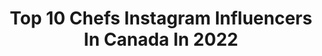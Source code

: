 ---
title: Top 10 Chefs Instagram Influencers In Canada In 2022
description: >-
  Find top chefs Instagram influencers in Canada in 2022. Most popular hashtags: #sponsored #foodphotography #campeveryday.
platform: Instagram
hits: 121
text_top: Identify the top-rated Instagram influencers on inBeat.
text_bottom: inBeat holds 121 Instagram influencers like this in Canada for you to work with.
profiles:
  - username: "guayfrederique"
    fullname: >-
      Frédérique Guay
    bio: >-
      Chef d’antenne, Animatrice, Reporter🎾⚽️, @tvasports et @tvanouvelles 👱🏼‍♀️ . Fitness. Federer. Doritos. . Partenariats: martin@reverberesmedia.com
    location: "Canada"
    followers: 15035
    engagement: 783
    commentsToLikes: 0.042549
    id: ck5c8asjh93mg0i11kqrrr0in
    verified: false
    hashtags: "#isole, #imfc, #sis, #tbt2019"
  - username: "kelseylmorin"
    fullname: >-
      Kelsey Morin
    bio: >-
      Wife l fur mom Local goods & adventure seeker, wine drinker, wannabe chef and content creator. 📍Barrie, Ontario 🇨🇦
    location: "Canada"
    followers: 4136
    engagement: 825
    commentsToLikes: 0.193284
    id: ck14huj75c7mo0i196knqlsw2
    verified: false
    hashtags: "#mymetro, #metroloveslocal, #rawf20, #sponsored"
  - username: "shahirmassoud"
    fullname: >-
      Shahir Massoud
    bio: >-
      Chef Spokesperson @butterball_ca Guest chef on @themarilyndenisshow
    location: "Canada"
    followers: 3733
    engagement: 1013
    commentsToLikes: 0.102795
    id: ck5q8dbne5m220i1125c9hhke
    verified: false
    hashtags: "#christmas, #giveaway, #blackouttuesday"
  - username: "ryanmagdanz"
    fullname: >-
      Ryan Magdanz
    bio: >-
      Chef, Accountant, Director @TothMedia Professing My Love For @MadisonJoyCo One Photo At A Time! #instahusband😂 🗻 | John 3:8 | 🇨🇦 Vancouver
    location: "Canada"
    followers: 13627
    engagement: 222
    commentsToLikes: 0.042266
    id: ck14jlavskwun0i195016ubav
    verified: false
    hashtags: "#vancouver, #travel, #ourplanetdaily, #visualcollective"
  - username: "archerthefrenchie.to"
    fullname: >-
      ARCHER THE FRENCHIE
    bio: >-
      🚫 Not a Pug 👨🏻‍🍳 Part-time Chef #BakingWithArcher 🎒 ARCHER10 ➡️ @barkindustry 🛒 ARCHERTORONTO10 ➡️ @frenchie_bulldog 🖥 TREAT RECIPES 👩🏻‍🍳👨🏻‍🍳👇🏼
    location: "Canada"
    followers: 53929
    engagement: 346
    commentsToLikes: 0.096751
    id: ck137p1ffcnip0i19ostrtpdl
    verified: false
    hashtags: "#wheredidtheweekendgo, #tbt, #thisface, #halloween2020"
  - username: "sweetlyraw"
    fullname: >-
      Heather Pace l Healthy Recipes
    bio: >-
      Victoria BC 🇨🇦 Trained chef 👩‍🍳 Healthy recipes: sweetlyraw.com 💕Cookbooks📚YouTube: Heather Pace (🍰food & yoga 🧘‍♀️)🎥 Recipe development. Order my 🍫👇🏻
    location: "Canada"
    followers: 29857
    engagement: 144
    commentsToLikes: 0.239626
    id: ck0u2f8jhzrhy0i19k6ivtn3i
    verified: false
    hashtags: "#healthyfoodshare, #healthyrecipes, #yyj, #vegandessert"
  - username: "livforcake"
    fullname: >-
      olivia bogacki || liv for cake
    bio: >-
      👩🏼‍🍳 Pastry Chef, Recipe Developer, Photographer 🍰 Classic Cake Recipes with a Modern Twist 📍 Fort Langely, BC 👇🏻 Recipes
    location: "Canada"
    followers: 124212
    engagement: 194
    commentsToLikes: 0.028186
    id: ck0u6tay92yid0i19uwtthzo6
    verified: false
    hashtags: "#treatweekbc, #notsponsored, #iloveanimals"
  - username: "chefpaulwahlberg"
    fullname: >-
      Paul Wahlberg
    bio: >-
      Official Instagram page of Chef Paul Wahlberg @wahlburgers and @almanove
    location: "Canada"
    followers: 112629
    engagement: 633
    commentsToLikes: 0.035686
    id: ck0u11jflvfv90i191jo1alhh
    verified: true
    hashtags: "#wahlburgershappyplace, #wahlburgersstc, #smaht, #wahlchefjunior"
  - username: "chefdannysmiles"
    fullname: >-
      Danny Smiles
    bio: >-
      Daniele Francis. Chef & Co-founder of Mise En Place @mymep.ca One of the chefs at Osheaga’s Artist World. 🟧🟥
    location: "Canada"
    followers: 38135
    engagement: 315
    commentsToLikes: 0.022043
    id: ck13blmrrw0i80i19ca2ni8er
    verified: true
    hashtags: "#staropramenquebec, #table, #partenaire"
  - username: "munchiescure"
    fullname: >-
      Zeem 🇨🇦🇦🇫
    bio: >-
      Social Media Marketing/Content Creator, & Chef (Toronto, & abroad) Email for collabs 👉 Munchiescure@hotmail.com
    location: "Canada"
    followers: 31322
    engagement: 225
    commentsToLikes: 0.080631
    id: ck6tzi7p59uv60j719tqro32t
    verified: false
    hashtags: "#munchonthis, #eater, #eeeeeats, #f52grams"
---